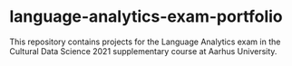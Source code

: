 # language-analytics-exam-portfolio
This repository contains projects for the Language Analytics exam in the Cultural Data Science 2021 supplementary course at Aarhus University.

